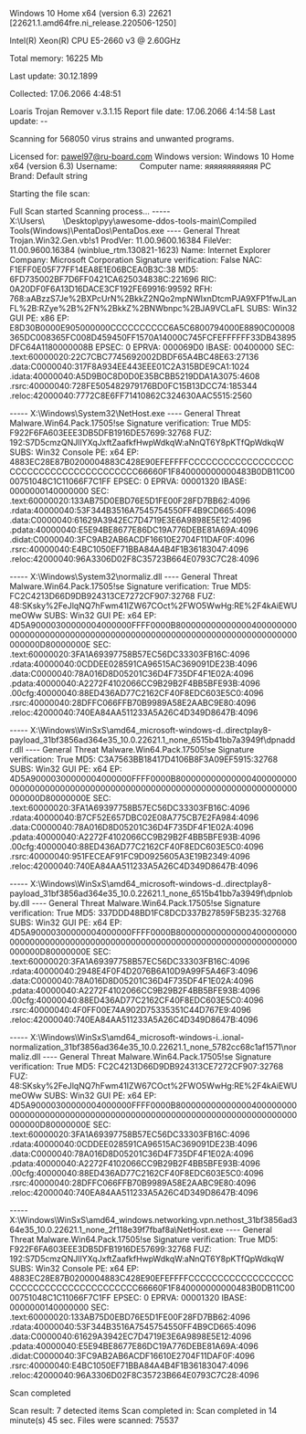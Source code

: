 Windows 10 Home x64 (version 6.3) 22621 [22621.1.amd64fre.ni_release.220506-1250]

Intel(R) Xeon(R) CPU E5-2660 v3 @ 2.60GHz

Total memory: 16225 Mb

Last update: 30.12.1899

Collected: 17.06.2066 4:48:51





Loaris Trojan Remover v.3.1.15
Report file date: 17.06.2066 4:14:58
Last update:      --

Scanning for 568050 virus strains and unwanted programs.

Licensed for:     pawel97@ru-board.com
Windows version:  Windows 10 Home x64 (version 6.3)
Username:                 
Computer name:    яяяяяяяяяяяя
PC Brand:         Default string

Starting the file scan:

Full Scan started
Scanning process...
----- X:\Users\        \Desktop\pyy\awesome-ddos-tools-main\Compiled Tools(Windows)\PentaDos\PentaDos.exe ---- General Threat
	Trojan.Win32.Gen.vb!s1
	ProdVer: 11.00.9600.16384
	FileVer: 11.00.9600.16384 (winblue_rtm.130821-1623)
	Name: Internet Explorer
	Company: Microsoft Corporation
	Signature verification: False
	NAC: F1EFF0E05F77FF14EA8E1E06BCEA0B3C:38
	MD5: 6FD735002BF7D6FF0421CA625034838C:221696
	RIC: 0A20DF0F6A13D16DACE3CF192FE69916:99592
	RFH: 768:aABzzS7Je%2BXPcUrN%2BkkZ2NQo2mpNWlxnDtcmPJA9XFP1fwJLanFL%2B:RZye%2B%2FN%2BkkZ%2BNWbnpc%2BJA9VCLaFL
	SUBS: Win32 GUI
	PE: x86
	EP: E8D30B0000E905000000CCCCCCCCCC6A5C6800794000E8890C00008365DC008365FC008D459450FF1570A14000C745FCFEFFFFFF33DB43895DFC64A1180000008B
	EPSEC: 0
	EPRVA: 000069D0
	IBASE: 00400000
	SEC:
		.text:60000020:22C7CBC7745692002DBDF65A4BC48E63:27136
		.data:C0000040:317F8A934EE443EEE01C2A315BDE9CA1:1024
		.idata:40000040:A5D9B0C8D0D0E35BCBB5219DDA1A3075:4608
		.rsrc:40000040:728FE505482979176BD0FC15B13DCC74:185344
		.reloc:42000040:7772C8E6FF71410862C324630AAC5515:2560


----- X:\Windows\System32\NetHost.exe ---- General Threat
	Malware.Win64.Pack.17505!se
	Signature verification: True
	MD5: F922F6FA603EEE3DB5DFB1916DE57699:32768
	FUZ: 192:S7D5cmzQNJlIYXqJxftZaafkfHwpWdkqW:aNnQT6Y8pKTfQpWdkqW
	SUBS: Win32 Console
	PE: x64
	EP: 4883EC28E87B0200004883C428E90EFEFFFFCCCCCCCCCCCCCCCCCCCCCCCCCCCCCCCCCCCCCCCC66660F1F840000000000483B0DB11C0000751048C1C11066F7C1FF
	EPSEC: 0
	EPRVA: 00001320
	IBASE: 0000000140000000
	SEC:
		.text:60000020:133AB75D0EBD76E5D1FE00F28FD7BB62:4096
		.rdata:40000040:53F344B3516A7545754550FF4B9CD665:4096
		.data:C0000040:61629A3942EC7D4719E3E6A9898E5E12:4096
		.pdata:40000040:E5E94BE8677E86DC19A776DEBE81A69A:4096
		.didat:C0000040:3FC9AB2AB6ACDF16610E2704F11DAF0F:4096
		.rsrc:40000040:E4BC1050EF71BBA84A4B4F1B36183047:4096
		.reloc:42000040:96A3306D02F8C35723B664E0793C7C28:4096


----- X:\Windows\System32\normaliz.dll ---- General Threat
	Malware.Win64.Pack.17505!se
	Signature verification: True
	MD5: FC2C4213D66D9DB924313CE7272CF907:32768
	FUZ: 48:SKsky%2FeJlqNQ7hFwm41IZW67COct%2FWO5WwHg:RE%2F4kAiEWUmeOWw
	SUBS: Win32 GUI
	PE: x64
	EP: 4D5A90000300000004000000FFFF0000B800000000000000400000000000000000000000000000000000000000000000000000000000000000000000D80000000E
	SEC:
		.text:60000020:3FA1A69397758B57EC56DC33303FB16C:4096
		.rdata:40000040:0CDDEE028591CA96515AC369091DE23B:4096
		.data:C0000040:78A016D8D05201C36D4F735DF4F1E02A:4096
		.pdata:40000040:A2272F4102066CC9B29B2F4BB5BFE93B:4096
		.00cfg:40000040:88ED436AD77C2162CF40F8EDC603E5C0:4096
		.rsrc:40000040:28DFFC066FFB70B9989A58E2AABC9E80:4096
		.reloc:42000040:740EA84AA511233A5A26C4D349D8647B:4096


----- X:\Windows\WinSxS\amd64_microsoft-windows-d..directplay8-payload_31bf3856ad364e35_10.0.22621.1_none_6515b41bb7a3949f\dpnaddr.dll ---- General Threat
	Malware.Win64.Pack.17505!se
	Signature verification: True
	MD5: C3A7563BB18417D4106B8F3A09EF5915:32768
	SUBS: Win32 GUI
	PE: x64
	EP: 4D5A90000300000004000000FFFF0000B800000000000000400000000000000000000000000000000000000000000000000000000000000000000000D80000000E
	SEC:
		.text:60000020:3FA1A69397758B57EC56DC33303FB16C:4096
		.rdata:40000040:B7CF52E657DBC02E08A775CB7E2FA984:4096
		.data:C0000040:78A016D8D05201C36D4F735DF4F1E02A:4096
		.pdata:40000040:A2272F4102066CC9B29B2F4BB5BFE93B:4096
		.00cfg:40000040:88ED436AD77C2162CF40F8EDC603E5C0:4096
		.rsrc:40000040:951FECEAF91FC9D0925605A3E19B2349:4096
		.reloc:42000040:740EA84AA511233A5A26C4D349D8647B:4096


----- X:\Windows\WinSxS\amd64_microsoft-windows-d..directplay8-payload_31bf3856ad364e35_10.0.22621.1_none_6515b41bb7a3949f\dpnlobby.dll ---- General Threat
	Malware.Win64.Pack.17505!se
	Signature verification: True
	MD5: 337DDD48BD1FC8DCD337B27859F5B235:32768
	SUBS: Win32 GUI
	PE: x64
	EP: 4D5A90000300000004000000FFFF0000B800000000000000400000000000000000000000000000000000000000000000000000000000000000000000D80000000E
	SEC:
		.text:60000020:3FA1A69397758B57EC56DC33303FB16C:4096
		.rdata:40000040:2948E4F0F4D2076B6A10D9A99F5A46F3:4096
		.data:C0000040:78A016D8D05201C36D4F735DF4F1E02A:4096
		.pdata:40000040:A2272F4102066CC9B29B2F4BB5BFE93B:4096
		.00cfg:40000040:88ED436AD77C2162CF40F8EDC603E5C0:4096
		.rsrc:40000040:4F0FF00E74A902D75335351C44D767E9:4096
		.reloc:42000040:740EA84AA511233A5A26C4D349D8647B:4096


----- X:\Windows\WinSxS\amd64_microsoft-windows-i..ional-normalization_31bf3856ad364e35_10.0.22621.1_none_5782cc68c1af1571\normaliz.dll ---- General Threat
	Malware.Win64.Pack.17505!se
	Signature verification: True
	MD5: FC2C4213D66D9DB924313CE7272CF907:32768
	FUZ: 48:SKsky%2FeJlqNQ7hFwm41IZW67COct%2FWO5WwHg:RE%2F4kAiEWUmeOWw
	SUBS: Win32 GUI
	PE: x64
	EP: 4D5A90000300000004000000FFFF0000B800000000000000400000000000000000000000000000000000000000000000000000000000000000000000D80000000E
	SEC:
		.text:60000020:3FA1A69397758B57EC56DC33303FB16C:4096
		.rdata:40000040:0CDDEE028591CA96515AC369091DE23B:4096
		.data:C0000040:78A016D8D05201C36D4F735DF4F1E02A:4096
		.pdata:40000040:A2272F4102066CC9B29B2F4BB5BFE93B:4096
		.00cfg:40000040:88ED436AD77C2162CF40F8EDC603E5C0:4096
		.rsrc:40000040:28DFFC066FFB70B9989A58E2AABC9E80:4096
		.reloc:42000040:740EA84AA511233A5A26C4D349D8647B:4096


----- X:\Windows\WinSxS\amd64_windows.networking.vpn.nethost_31bf3856ad364e35_10.0.22621.1_none_2f118e39f7fbaf8a\NetHost.exe ---- General Threat
	Malware.Win64.Pack.17505!se
	Signature verification: True
	MD5: F922F6FA603EEE3DB5DFB1916DE57699:32768
	FUZ: 192:S7D5cmzQNJlIYXqJxftZaafkfHwpWdkqW:aNnQT6Y8pKTfQpWdkqW
	SUBS: Win32 Console
	PE: x64
	EP: 4883EC28E87B0200004883C428E90EFEFFFFCCCCCCCCCCCCCCCCCCCCCCCCCCCCCCCCCCCCCCCC66660F1F840000000000483B0DB11C0000751048C1C11066F7C1FF
	EPSEC: 0
	EPRVA: 00001320
	IBASE: 0000000140000000
	SEC:
		.text:60000020:133AB75D0EBD76E5D1FE00F28FD7BB62:4096
		.rdata:40000040:53F344B3516A7545754550FF4B9CD665:4096
		.data:C0000040:61629A3942EC7D4719E3E6A9898E5E12:4096
		.pdata:40000040:E5E94BE8677E86DC19A776DEBE81A69A:4096
		.didat:C0000040:3FC9AB2AB6ACDF16610E2704F11DAF0F:4096
		.rsrc:40000040:E4BC1050EF71BBA84A4B4F1B36183047:4096
		.reloc:42000040:96A3306D02F8C35723B664E0793C7C28:4096


Scan completed

Scan result:         7 detected items
Scan completed in:   Scan completed in 14 minute(s) 45 sec.
Files were scanned:  75537
